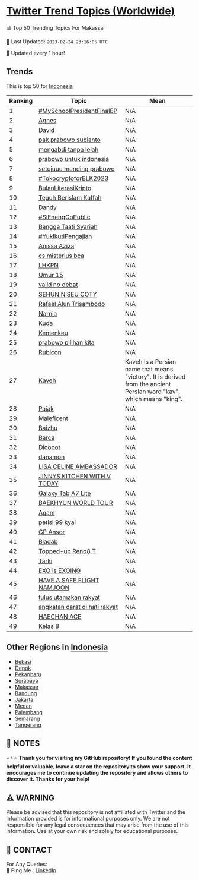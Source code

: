 [Twitter Trend Topics (Worldwide)](https://github.com/ErcinDedeoglu/Twitter-Trend-Topics)
==========


📊 Top 50 Trending Topics For Makassar

📆 Last Updated: `2023-02-24 23:16:05 UTC`

🔧 Updated every 1 hour!


## Trends

This is top 50 for [Indonesia](</Indonesia>)

| Ranking | Topic | Mean |
| ------- | ------------ | ------------ |
| 1 | [#MySchoolPresidentFinalEP](http://twitter.com/search?q=%23MySchoolPresidentFinalEP) | N/A |
| 2 | [Agnes](http://twitter.com/search?q=Agnes) | N/A |
| 3 | [David](http://twitter.com/search?q=David) | N/A |
| 4 | [pak prabowo subianto](http://twitter.com/search?q=pak+prabowo+subianto) | N/A |
| 5 | [mengabdi tanpa lelah](http://twitter.com/search?q=mengabdi+tanpa+lelah) | N/A |
| 6 | [prabowo untuk indonesia](http://twitter.com/search?q=prabowo+untuk+indonesia) | N/A |
| 7 | [setujuuu mending prabowo](http://twitter.com/search?q=setujuuu+mending+prabowo) | N/A |
| 8 | [#TokocryptoforBLK2023](http://twitter.com/search?q=%23TokocryptoforBLK2023) | N/A |
| 9 | [BulanLiterasiKripto](http://twitter.com/search?q=BulanLiterasiKripto) | N/A |
| 10 | [Teguh Berislam Kaffah](http://twitter.com/search?q=Teguh+Berislam+Kaffah) | N/A |
| 11 | [Dandy](http://twitter.com/search?q=Dandy) | N/A |
| 12 | [#SiEnengGoPublic](http://twitter.com/search?q=%23SiEnengGoPublic) | N/A |
| 13 | [Bangga Taati Syariah](http://twitter.com/search?q=Bangga+Taati+Syariah) | N/A |
| 14 | [#YukIkutiPengajian](http://twitter.com/search?q=%23YukIkutiPengajian) | N/A |
| 15 | [Anissa Aziza](http://twitter.com/search?q=Anissa+Aziza) | N/A |
| 16 | [cs misterius bca](http://twitter.com/search?q=cs+misterius+bca) | N/A |
| 17 | [LHKPN](http://twitter.com/search?q=LHKPN) | N/A |
| 18 | [Umur 15](http://twitter.com/search?q=Umur+15) | N/A |
| 19 | [valid no debat](http://twitter.com/search?q=valid+no+debat) | N/A |
| 20 | [SEHUN NISEU COTY](http://twitter.com/search?q=SEHUN+NISEU+COTY) | N/A |
| 21 | [Rafael Alun Trisambodo](http://twitter.com/search?q=Rafael+Alun+Trisambodo) | N/A |
| 22 | [Narnia](http://twitter.com/search?q=Narnia) | N/A |
| 23 | [Kuda](http://twitter.com/search?q=Kuda) | N/A |
| 24 | [Kemenkeu](http://twitter.com/search?q=Kemenkeu) | N/A |
| 25 | [prabowo pilihan kita](http://twitter.com/search?q=prabowo+pilihan+kita) | N/A |
| 26 | [Rubicon](http://twitter.com/search?q=Rubicon) | N/A |
| 27 | [Kaveh](http://twitter.com/search?q=Kaveh) | Kaveh is a Persian name that means "victory". It is derived from the ancient Persian word "kav", which means "king". |
| 28 | [Pajak](http://twitter.com/search?q=Pajak) | N/A |
| 29 | [Maleficent](http://twitter.com/search?q=Maleficent) | N/A |
| 30 | [Baizhu](http://twitter.com/search?q=Baizhu) | N/A |
| 31 | [Barca](http://twitter.com/search?q=Barca) | N/A |
| 32 | [Dicopot](http://twitter.com/search?q=Dicopot) | N/A |
| 33 | [danamon](http://twitter.com/search?q=danamon) | N/A |
| 34 | [LISA CELINE AMBASSADOR](http://twitter.com/search?q=LISA+CELINE+AMBASSADOR) | N/A |
| 35 | [JINNYS KITCHEN WITH V TODAY](http://twitter.com/search?q=JINNYS+KITCHEN+WITH+V+TODAY) | N/A |
| 36 | [Galaxy Tab A7 Lite](http://twitter.com/search?q=Galaxy+Tab+A7+Lite) | N/A |
| 37 | [BAEKHYUN WORLD TOUR](http://twitter.com/search?q=BAEKHYUN+WORLD+TOUR) | N/A |
| 38 | [Agam](http://twitter.com/search?q=Agam) | N/A |
| 39 | [petisi 99 kyai](http://twitter.com/search?q=petisi+99+kyai) | N/A |
| 40 | [GP Ansor](http://twitter.com/search?q=GP+Ansor) | N/A |
| 41 | [Biadab](http://twitter.com/search?q=Biadab) | N/A |
| 42 | [Topped-up Reno8 T](http://twitter.com/search?q=Topped-up+Reno8+T) | N/A |
| 43 | [Tarki](http://twitter.com/search?q=Tarki) | N/A |
| 44 | [EXO is EXOING](http://twitter.com/search?q=EXO+is+EXOING) | N/A |
| 45 | [HAVE A SAFE FLIGHT NAMJOON](http://twitter.com/search?q=HAVE+A+SAFE+FLIGHT+NAMJOON) | N/A |
| 46 | [tulus utamakan rakyat](http://twitter.com/search?q=tulus+utamakan+rakyat) | N/A |
| 47 | [angkatan darat di hati rakyat](http://twitter.com/search?q=angkatan+darat+di+hati+rakyat) | N/A |
| 48 | [HAECHAN ACE](http://twitter.com/search?q=HAECHAN+ACE) | N/A |
| 49 | [Kelas 8](http://twitter.com/search?q=Kelas+8) | N/A |



## Other Regions in [Indonesia](</Indonesia>)

* [Bekasi](</Indonesia/Bekasi.md>)
* [Depok](</Indonesia/Depok.md>)
* [Pekanbaru](</Indonesia/Pekanbaru.md>)
* [Surabaya](</Indonesia/Surabaya.md>)
* [Makassar](</Indonesia/Makassar.md>)
* [Bandung](</Indonesia/Bandung.md>)
* [Jakarta](</Indonesia/Jakarta.md>)
* [Medan](</Indonesia/Medan.md>)
* [Palembang](</Indonesia/Palembang.md>)
* [Semarang](</Indonesia/Semarang.md>)
* [Tangerang](</Indonesia/Tangerang.md>)



## 📝 NOTES

⭐⭐⭐ **Thank you for visiting my GitHub repository! If you found the content helpful or valuable, leave a star on the repository to show your support. It encourages me to continue updating the repository and allows others to discover it. Thanks for your help!**


## ⚠️ WARNING

Please be advised that this repository is not affiliated with Twitter and the information provided is for informational purposes only. We are not responsible for any legal consequences that may arise from the use of this information. Use at your own risk and solely for educational purposes.


## 📨 CONTACT

 For Any Queries:  
            🏓 Ping Me : [LinkedIn](https://www.linkedin.com/in/ercindedeoglu/)
